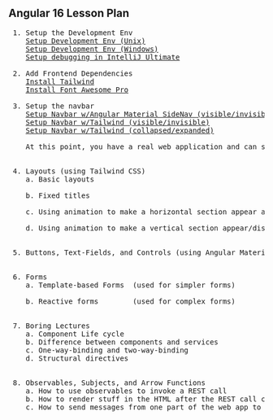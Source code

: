 Angular 16 Lesson Plan
-----------------------

<pre>
 1. Setup the Development Env
    <a href=https://github.com/traderres/webClass/blob/master/learnAngular/lessons_Angular16/lesson01a_setupDevelopmentEnvForUnix.txt">Setup Development Env (Unix)</a>
    <a href=https://github.com/traderres/webClass/blob/master/learnAngular/lessons_Angular16/lesson01b_setupDevelopmentEnvForWindows.txt">Setup Development Env (Windows)</a>
    <a href="https://github.com/traderres/webClass/blob/master/learnAngular/lessons/lesson01_debug_existing_webapp.txt">Setup debugging in IntelliJ Ultimate</a>
 
 2. Add Frontend Dependencies
    <a href="https://github.com/traderres/webClass/blob/master/learnAngular/lessons/lesson03_installTailwind.txt">Install Tailwind</a>
    <a href="https://github.com/traderres/webClass/blob/master/learnAngular/lessons/lesson04_installFontAwesome.txt">Install Font Awesome Pro</a>

 3. Setup the navbar
    <a href="https://github.com/traderres/webClass/blob/master/learnAngular/lessons/lesson05a_setupNavBarWithAngularMaterialSideNav.txt">Setup Navbar w/Angular Material SideNav (visible/invisible)</a>
    <a href="https://github.com/traderres/webClass/blob/master/learnAngular/lessons/lesson05b_setupNavBarUsingTailWind.txt">Setup Navbar w/Tailwind (visible/invisible)</a>
    <a href="https://github.com/traderres/webClass/blob/master/learnAngular/lessons/lesson05c_setupNavBarUsingTailWindAlwaysVisible.txt">Setup Navbar w/Tailwind (collapsed/expanded)</a>

    At this point, you have a real web application and can start learning things


 4. Layouts (using Tailwind CSS)
    a. Basic layouts
       
    b. Fixed titles

    c. Using animation to make a horizontal section appear and disappear

    d. Using animation to make a vertical section appear/disappear


 5. Buttons, Text-Fields, and Controls (using Angular Material)
    

 6. Forms
    a. Template-based Forms  (used for simpler forms)

    b. Reactive forms        (used for complex forms)


 7. Boring Lectures
    a. Component Life cycle
    b. Difference between components and services
    c. One-way-binding and two-way-binding
    d. Structural directives

 
 8. Observables, Subjects, and Arrow Functions
    a. How to use observables to invoke a REST call
    b. How to render stuff in the HTML after the REST call comes back
    c. How to send messages from one part of the web app to another
</pre>
